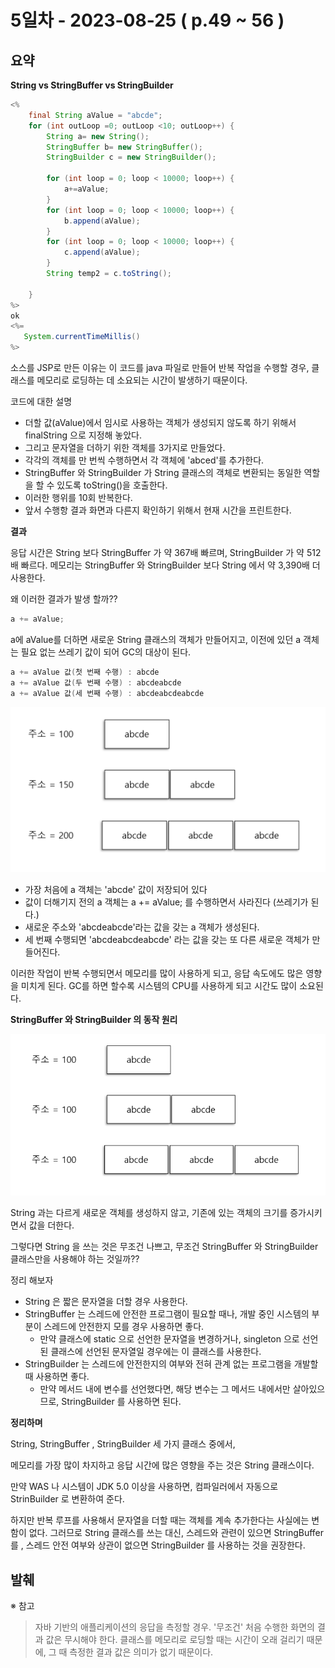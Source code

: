 # 5일차 - 2023-08-25  ( p.49 ~ 56 ) 

## 요약

**String vs StringBuffer vs StringBuilder**

```java
<%
    final String aValue = "abcde";
    for (int outLoop =0; outLoop <10; outLoop++) {
        String a= new String();
        StringBuffer b= new StringBuffer();
        StringBuilder c = new StringBuilder();
        
        for (int loop = 0; loop < 10000; loop++) {
            a+=aValue;
        }
        for (int loop = 0; loop < 10000; loop++) {
            b.append(aValue);
        }
        for (int loop = 0; loop < 10000; loop++) {
            c.append(aValue);
        }
        String temp2 = c.toString();
        
    }
%>
ok
<%=
   System.currentTimeMillis() 
%>
```

소스를 JSP로 만든 이유는 이 코드를 java 파일로 만들어 반복 작업을 수행할 경우,
클래스를 메모리로 로딩하는 데 소요되는 시간이 발생하기 때문이다.


코드에 대한 설명

- 더할 값(aValue)에서 임시로 사용하는 객체가 생성되지 않도록 하기 위해서 finalString 으로 지정해 놓았다.
- 그리고 문자열을 더하기 위한 객체를 3가지로 만들었다.
- 각각의 객체를 만 번씩 수행하면서 각 객체에 'abced'를 추가한다.
- StringBuffer 와 StringBuilder 가 String 클래스의 객체로 변환되는 동일한 역할을 
할 수 있도록 toString()을 호출한다.
- 이러한 행위를 10회 반복한다.
- 앞서 수행항 결과 화면과 다른지 확인하기 위해서 현재 시간을 프린트한다.


**결과** 

응답 시간은 String 보다 StringBuffer 가 약 367배 빠르며, StringBuilder 가 약 512배 빠르다.
메모리는 StringBuffer 와 StringBuilder 보다 String 에서 약 3,390배 더 사용한다. 

왜 이러한 결과가 발생 할까??

```java
a += aValue;
```

a에 aValue를 더하면 새로운 String 클래스의 객체가 만들어지고, 
이전에 있던 a 객체는 필요 없는 쓰레기 값이 되어 GC의 대상이 된다.


```java
a += aValue 값(첫 번째 수행) : abcde
a += aValue 값(두 번째 수행) : abcdeabcde
a += aValue 값(세 번째 수행) : abcdeabcdeabcde
```

![img.png](string메모리.png)


- 가장 처음에 a 객체는 'abcde' 값이 저장되어 있다
- 값이 더해기지 전의 a 객체는 a += aValue; 를 수행하면서 사라진다 (쓰레기가 된다.)
- 새로운 주소와 'abcdeabcde'라는 값을 갖는 a 객체가 생성된다.
- 세 번째 수행되면 'abcdeabcdeabcde' 라는 값을 갖는 또 다른 새로운 객체가 만들어진다.

이러한 작업이 반복 수행되면서 메모리를 많이 사용하게 되고, 응답 속도에도 많은 영향을 미치게 된다.
GC를 하면 할수록 시스템의 CPU를 사용하게 되고 시간도 많이 소요된다. 


**StringBuffer 와 StringBuilder 의 동작 원리**

![img.png](img.png)


String 과는 다르게 새로운 객체를 생성하지 않고, 기존에 있는 객체의 크기를 증가시키면서 값을 더한다.


그렇다면 String 을 쓰는 것은 무조건 나쁘고, 무조건 StringBuffer 와 StringBuilder 클래스만을 
사용해야 하는 것일까??

정리 해보자

- String 은 짧은 문자열을 더할 경우 사용한다.
- StringBuffer 는 스레드에 안전한 프로그램이 필요할 때나, 개발 중인 시스템의 부분이 스레드에 안전한지 모를 경우 사용하면 좋다.
  - 만약 클래스에 static 으로 선언한 문자열을 변경하거나, singleton 으로 선언된 클래스에 선언된 문자열일 경우에는 이 클래스를 사용한다.
- StringBuilder 는 스레드에 안전한지의 여부와 전혀 관계 없는 프로그램을 개발할 때 사용하면 좋다. 
  - 만약 메서드 내에 변수를 선언했다면, 해당 변수는 그 메서드 내에서만 살아있으므로, StringBuilder 를 사용하면 된다.


**정리하며**

String, StringBuffer , StringBuilder  세 가지 클래스 중에서,

메모리를 가장 많이 차지하고 응답 시간에 많은 영향을 주는 것은 String 클래스이다.

만약 WAS 나 시스템이 JDK 5.0 이상을 사용하면, 컴파일러에서 자동으로 StrinBuilder 로 변환하여 준다.

하지만 반복 루프를 사용해서 문자열을 더할 때는 객체를 계속 추가한다는 사실에는 변함이 없다.
그러므로 String 클래스를 쓰는 대신, 스레드와 관련이 있으면 StringBuffer 를 , 스레드 안전 여부와 
상관이 없으면 StringBuilder 를 사용하는 것을 권장한다.


## 발췌

※ 참고
> 자바 기반의 애플리케이션의 응답을 측정할 경우. '무조건' 처음 수행한 화면의 결과 값은 무시해야 한다.
> 클래스를 메모리로 로딩할 때는 시간이 오래 걸리기 때문에, 그 때 측정한 결과 값은 의미가 없기 때문이다.



